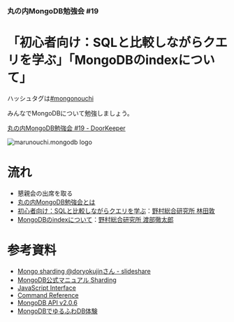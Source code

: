 ### 丸の内MongoDB勉強会 #19

# 「初心者向け：SQLと比較しながらクエリを学ぶ」「MongoDBのindexについて」

ハッシュタグは[#mongonouchi](https://twitter.com/search?q=%23mongonouchi&src=hash)

みんなでMongoDBについて勉強しましょう。

[丸の内MongoDB勉強会 #19 - DoorKeeper](http://mongonouchi.doorkeeper.jp/events/16116)

![marunouchi.mongodb logo](http://syokenz.github.com/marunouchi-mongodb/images/mongodb_logo.png)

# 流れ
* 懇親会の出席を取る
* [丸の内MongoDB勉強会とは](http://rinrin0108.github.io/slides/mongonouchi/#0)
* [初心者向け：SQLと比較しながらクエリを学ぶ](https://github.com/syokenz/marunouchi-mongodb/tree/master/20141011/a-hayashida)：[野村総合研究所 林田敦](https://www.facebook.com/atsushi.hayashida.5)
* [MongoDBのindexについて](https://github.com/syokenz/marunouchi-mongodb/blob/master/20141011/fetaro)：[野村総合研究所 渡部徹太郎](https://twitter.com/fetarodc)


# 参考資料
* [Mongo sharding @doryokujinさん - slideshare](http://www.slideshare.net/doryokujin/mongo-sharding)  
* [MongoDB公式マニュアル Sharding](http://www.mongodb.org/display/DOCSJP/Sharding)  
* [JavaScript Interface](http://docs.mongodb.org/manual/reference/javascript/)
* [Command Reference](http://docs.mongodb.org/manual/reference/commands/)
* [MongoDB API v2.0.6](http://api.mongodb.org/js/2.0.6/)
* [MongoDBでゆるふわDB体験](http://gihyo.jp/dev/serial/01/mongodb)

